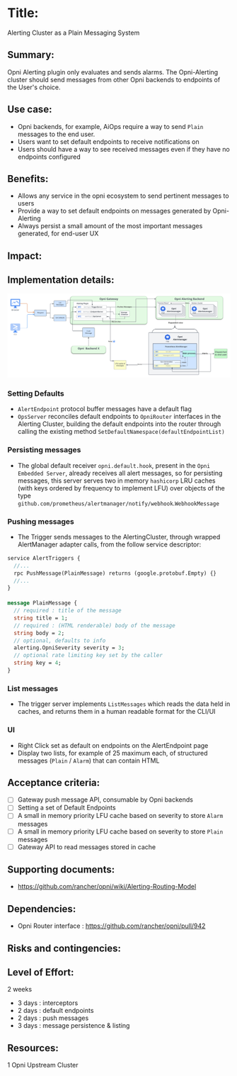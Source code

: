 # Title:

Alerting Cluster as a Plain Messaging System

## Summary:

Opni Alerting plugin only evaluates and sends alarms. The Opni-Alerting cluster should send messages from other Opni backends to endpoints of the User's choice.

## Use case:

- Opni backends, for example, AiOps require a way to send `Plain` messages to the end user.
- Users want to set default endpoints to receive notifications on
- Users should have a way to see received messages even if they have no endpoints configured

## Benefits:

- Allows any service in the opni ecosystem to send pertinent messages to users
- Provide a way to set default endpoints on messages generated by Opni-Alerting
- Always persist a small amount of the most important messages generated, for end-user UX

## Impact:

## Implementation details:

![](./images/alerting-messaging-system-proposal.png)

### Setting Defaults

- `AlertEndpoint` protocol buffer messages have a default flag
- `OpsServer` reconciles default endpoints to `OpniRouter` interfaces in the Alerting Cluster, building the default endpoints into the router through calling the existing method `SetDefaultNamespace(defaultEndpointList)`

### Persisting messages

- The global default receiver `opni.default.hook`, present in the `Opni Embedded Server`, already receives all alert messages, so for persisting messages, this server serves two in memory `hashicorp` LRU caches (with keys ordered by frequency to implement LFU) over objects of the type `github.com/prometheus/alertmanager/notify/webhook`.`WebhookMessage`

### Pushing messages

- The Trigger sends messages to the AlertingCluster, through wrapped AlertManager adapter calls, from the follow service descriptor:

```proto
service AlertTriggers {
  //...
  rpc PushMessage(PlainMessage) returns (google.protobuf.Empty) {}
  //...
}

message PlainMessage {
  // required : title of the message
  string title = 1;
  // required : (HTML renderable) body of the message
  string body = 2;
  // optional, defaults to info
  alerting.OpniSeverity severity = 3;
  // optional rate limiting key set by the caller
  string key = 4;
}
```

### List messages

- The trigger server implements `ListMessages` which reads the data held in caches, and returns them in a human readable format for the CLI/UI

### UI

- Right Click set as default on endpoints on the AlertEndpoint page
- Display two lists, for example of 25 maximum each, of structured messages (`Plain` / `Alarm`) that can contain HTML

## Acceptance criteria:

- [ ] Gateway push message API, consumable by Opni backends
- [ ] Setting a set of Default Endpoints
- [ ] A small in memory priority LFU cache based on severity to store `Alarm` messages
- [ ] A small in memory priority LFU cache based on severity to store `Plain` messages
- [ ] Gateway API to read messages stored in cache

## Supporting documents:

- https://github.com/rancher/opni/wiki/Alerting-Routing-Model

## Dependencies:

- Opni Router interface : https://github.com/rancher/opni/pull/942

## Risks and contingencies:

## Level of Effort:

2 weeks

- 3 days : interceptors
- 2 days : default endpoints
- 2 days : push messages
- 3 days : message persistence & listing

## Resources:

1 Opni Upstream Cluster
